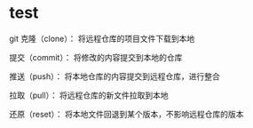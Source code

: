 # test
git
克隆（clone）： 将远程仓库的项目文件下载到本地

提交（commit）： 将修改的内容提交到本地的仓库

推送（push）： 将本地仓库的内容提交到远程仓库，进行整合

拉取（pull）： 将远程仓库的新文件拉取到本地

还原（reset）： 将本地文件回退到某个版本，不影响远程仓库的版本

